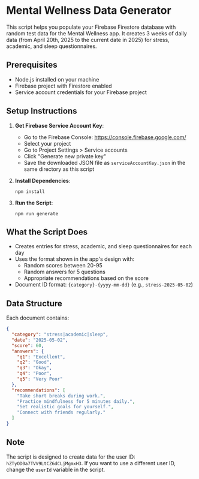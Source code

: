 # Mental Wellness Data Generator

This script helps you populate your Firebase Firestore database with random test data for the Mental Wellness app. It creates 3 weeks of daily data (from April 20th, 2025 to the current date in 2025) for stress, academic, and sleep questionnaires.

## Prerequisites

- Node.js installed on your machine
- Firebase project with Firestore enabled
- Service account credentials for your Firebase project

## Setup Instructions

1. **Get Firebase Service Account Key**:
   - Go to the Firebase Console: https://console.firebase.google.com/
   - Select your project
   - Go to Project Settings > Service accounts
   - Click "Generate new private key"
   - Save the downloaded JSON file as `serviceAccountKey.json` in the same directory as this script

2. **Install Dependencies**:
   ```
   npm install
   ```

3. **Run the Script**:
   ```
   npm run generate
   ```

## What the Script Does

- Creates entries for stress, academic, and sleep questionnaires for each day
- Uses the format shown in the app's design with:
  - Random scores between 20-95
  - Random answers for 5 questions
  - Appropriate recommendations based on the score
- Document ID format: `{category}-{yyyy-mm-dd}` (e.g., `stress-2025-05-02`)

## Data Structure

Each document contains:
```json
{
  "category": "stress|academic|sleep",
  "date": "2025-05-02",
  "score": 60,
  "answers": {
    "q1": "Excellent",
    "q2": "Good",
    "q3": "Okay",
    "q4": "Poor",
    "q5": "Very Poor"
  },
  "recommendations": [
    "Take short breaks during work.",
    "Practice mindfulness for 5 minutes daily.",
    "Set realistic goals for yourself.",
    "Connect with friends regularly."
  ]
}
```

## Note

The script is designed to create data for the user ID: `hZTyOD0a7TVV9LtCZ6dCLjMgmxH3`. If you want to use a different user ID, change the `userId` variable in the script. 